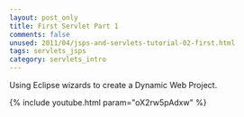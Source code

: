 ```yaml
---           
layout: post_only
title: First Servlet Part 1
comments: false
unused: 2011/04/jsps-and-servlets-tutorial-02-first.html
tags: servlets_jsps
category: servlets_intro
---
```


Using Eclipse wizards to create a Dynamic Web Project.

{% include youtube.html param="oX2rw5pAdxw" %}